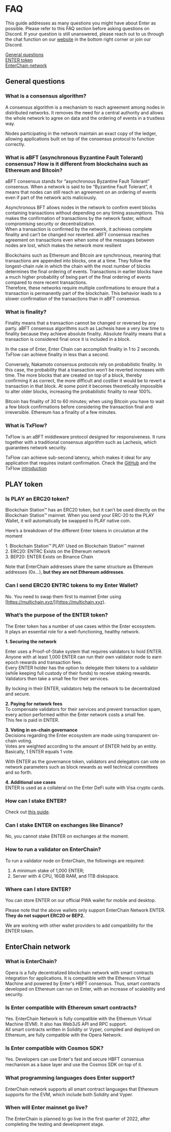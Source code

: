 # FAQ

This guide addresses as many questions you might have about Enter as possible. Please refer to this FAQ section before asking questions on Discord. If your question is still unanswered, please reach out to us through the chat function on our [website](https://entercoin.net) in the bottom right corner or join our Discord.

[General questions](broken-reference)\
[ENTER token](broken-reference)\
[EnterChain network](broken-reference)

## General questions

### What is a consensus algorithm?

A consensus algorithm is a mechanism to reach agreement among nodes in distributed networks. It removes the need for a central authority and allows the whole network to agree on data and the ordering of events in a trustless way.

Nodes participating in the network maintain an exact copy of the ledger, allowing applications built on top of the consensus protocol to function correctly.

### What is aBFT (asynchronous Byzantine Fault Tolerant) consensus? How is it different from blockchains such as Ethereum and Bitcoin?

aBFT consensus stands for “asynchronous Byzantine Fault Tolerant” consensus. When a network is said to be “Byzantine Fault Tolerant”, it means that nodes can still reach an agreement on an ordering of events even if part of the network acts maliciously.

Asynchronous BFT allows nodes in the network to confirm event blocks containing transactions without depending on any timing assumptions. This makes the confirmation of transactions by the network faster, without compromising security or decentralization.\
When a transaction is confirmed by the network, it achieves complete finality and can’t be changed nor reverted. aBFT consensus reaches agreement on transactions even when some of the messages between nodes are lost, which makes the network more resilient

Blockchains such as Ethereum and Bitcoin are synchronous, meaning that transactions are appended into blocks, one at a time. They follow the longest-chain rule in which the chain with the most number of blocks determines the final ordering of events. Transactions in earlier blocks have a much higher probability of being part of the final ordering of events compared to more recent transactions.\
Therefore, these networks require multiple confirmations to ensure that a transaction is permanently part of the blockchain. This behavior leads to a slower confirmation of the transactions than in aBFT consensus.

### What is finality?

Finality means that a transaction cannot be changed or reversed by any party. aBFT consensus algorithms such as Lachesis have a very low time to finality because they achieve absolute finality. Absolute finality means that a transaction is considered final once it is included in a block.

In the case of Enter, Enter Chain can accomplish finality in 1 to 2 seconds.\
TxFlow can achieve finality in less than a second.

Conversely, Nakamoto consensus protocols rely on probabilistic finality. In this case, the probability that a transaction won’t be reverted increases with time. The more blocks that are created on top of a block, thereby confirming it as correct, the more difficult and costlier it would be to revert a transaction in that block. At some point it becomes theoretically impossible to alter older blocks, increasing the probabilistic finality to near 100%.

Bitcoin has finality of 30 to 60 minutes; when using Bitcoin you have to wait a few block confirmations before considering the transaction final and irreversible. Ethereum has a finality of a few minutes.

### What is TxFlow?

TxFlow is an aBFT middleware protocol designed for responsiveness. It runs together with a traditional consensus algorithm such as Lachesis, which guarantees network security.

TxFlow can achieve sub-second latency, which makes it ideal for any application that requires instant confirmation. Check the [GitHub](https://github.com/Fantom-foundation/go-txflow) and the TxFlow [introduction](https://medium.com/fantomfoundation/introducing-txflow-the-protocol-for-responsiveness-a2e42bd5fc3c)

## PLAY token

### Is PLAY an ERC20 token?

Blockchain Station™ has an ERC20 token, but it can’t be used directly on the Blockchain Station™ mainnet. When you send your ERC-20 to the PLAY Wallet, it will automatically be swapped to PLAY native coin.

Here’s a breakdown of the different Enter tokens in circulation at the moment

1\. Blockchain Station™ PLAY: Used on Blockchain Station™ mainnet\
2\. ERC20: ENTRC Exists on the Ethereum network\
3\. BEP20: ENTER Exists on Binance Chain

Note that EnterChain addresses share the same structure as Ethereum addresses (0x…), **but they are not Ethereum addresses**.

### Can I send ERC20 ENTRC tokens to my Enter Wallet?

No. You need to swap them first to mainnet Enter using [https://multichain.xyz/](https://multichain.xyz).

### What’s the purpose of the ENTER token?

The Enter token has a number of use cases within the Enter ecosystem.\
It plays an essential role for a well-functioning, healthy network.

**1. Securing the network**

Enter uses a Proof-of-Stake system that requires validators to hold ENTER.\
Anyone with at least 1,000 ENTER can run their own validator node to earn epoch rewards and transaction fees.\
Every ENTER holder has the option to delegate their tokens to a validator (while keeping full custody of their funds) to receive staking rewards.\
Validators then take a small fee for their services.

By locking in their ENTER, validators help the network to be decentralized and secure.

**2. Paying for network fees**\
To compensate validators for their services and prevent transaction spam, every action performed within the Enter network costs a small fee.\
This fee is paid in ENTER.

**3. Voting in on-chain governance**\
Decisions regarding the Enter ecosystem are made using transparent on-chain voting.\
Votes are weighted according to the amount of ENTER held by an entity.\
Basically, 1 ENTER equals 1 vote.

With ENTER as the governance token, validators and delegators can vote on network parameters such as block rewards as well technical committees and so forth.

**4. Additional use cases**\
ENTER is used as a collateral on the Enter DeFi suite with Visa crypto cards.

### How can I stake ENTER?

Check out [this guide](broken-reference).

### Can I stake ENTER on exchanges like Binance?

No, you cannot stake ENTER on exchanges at the moment.

### How to run a validator on EnterChain?

To run a validator node on EnterChain, the followings are required:

1. A minimum stake of 1,000 ENTER;
2. Server with 4 CPU, 16GB RAM, and 1TB diskspace.

### Where can I store ENTER?

You can store ENTER on our official PWA wallet for mobile and desktop.

Please note that the above wallets only support EnterChain Network ENTER. **They do not support ERC20 or BEP2.**

We are working with other wallet providers to add compatibility for the ENTER token.

## EnterChain network

### What is EnterChain?

Opera is a fully decentralized blockchain network with smart contracts integration for applications. It is compatible with the Ethereum Virtual Machine and powered by Enter's HBFT consensus. Thus, smart contracts developed on Ethereum can run on Enter, with an increase of scalability and security.

### Is Enter compatible with Ethereum smart contracts?

Yes. EnterChain Network is fully compatible with the Ethereum Virtual Machine (EVM). It also has Web3JS API and RPC support.\
All smart contracts written in Solidity or Vyper, compiled and deployed on Ethereum, are fully compatible with the Opera Network.

### Is Enter compatible with Cosmos SDK?

Yes. Developers can use Enter's fast and secure HBFT consensus mechanism as a base layer and use the Cosmos SDK on top of it.

### What programming languages does Enter support?

EnterChain network supports all smart contract languages that Ethereum supports for the EVM, which include both Solidity and Vyper.

### When will Enter mainnet go live?

The EnterChain is planned to go live in the first quarter of 2022, after completing the testing and development stage.
